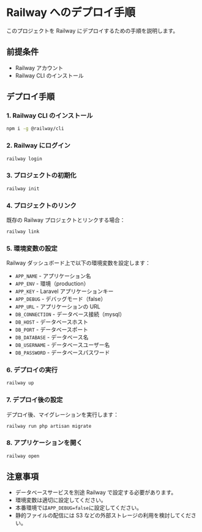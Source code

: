 # Railway へのデプロイ手順

このプロジェクトを Railway にデプロイするための手順を説明します。

## 前提条件

- Railway アカウント
- Railway CLI のインストール

## デプロイ手順

### 1. Railway CLI のインストール

```bash
npm i -g @railway/cli
```

### 2. Railway にログイン

```bash
railway login
```

### 3. プロジェクトの初期化

```bash
railway init
```

### 4. プロジェクトのリンク

既存の Railway プロジェクトとリンクする場合：

```bash
railway link
```

### 5. 環境変数の設定

Railway ダッシュボード上で以下の環境変数を設定します：

- `APP_NAME` - アプリケーション名
- `APP_ENV` - 環境（production）
- `APP_KEY` - Laravel アプリケーションキー
- `APP_DEBUG` - デバッグモード（false）
- `APP_URL` - アプリケーションの URL
- `DB_CONNECTION` - データベース接続（mysql）
- `DB_HOST` - データベースホスト
- `DB_PORT` - データベースポート
- `DB_DATABASE` - データベース名
- `DB_USERNAME` - データベースユーザー名
- `DB_PASSWORD` - データベースパスワード

### 6. デプロイの実行

```bash
railway up
```

### 7. デプロイ後の設定

デプロイ後、マイグレーションを実行します：

```bash
railway run php artisan migrate
```

### 8. アプリケーションを開く

```bash
railway open
```

## 注意事項

- データベースサービスを別途 Railway で設定する必要があります。
- 環境変数は適切に設定してください。
- 本番環境では`APP_DEBUG=false`に設定してください。
- 静的ファイルの配信には S3 などの外部ストレージの利用を検討してください。
